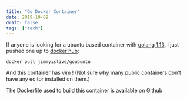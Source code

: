 ```yaml
---
title: "Go Docker Container"
date: 2019-10-09
draft: false
tags: ["tech"]
---
```

If anyone is looking for a ubuntu based container with [golang 1.13](https://golang.org/doc/go1.13), I just pushed one up to [docker hub](https://hub.docker.com):

`docker pull jimmyislive/goubuntu`

And this container has [vim](https://www.vim.org/) ! (Not sure why many public containers don't have any editor installed on them.)

The Dockerfile used to build this container is available on [Github](https://github.com/jimmyislive/goubuntu)
